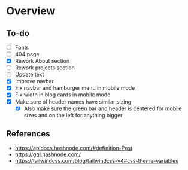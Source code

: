 # Overview

## To-do

- [ ] Fonts
- [ ] 404 page
- [x] Rework About section
- [ ] Rework projects section
- [ ] Update text
- [x] Improve navbar
- [x] Fix navbar and hamburger menu in mobile mode
- [x] Fix width in blog cards in mobile mode
- [x] Make sure of header names have similar sizing
    - [x] Also make sure the green bar and header is centered for mobile sizes and on the left for anything bigger

## References
- https://apidocs.hashnode.com/#definition-Post
- https://gql.hashnode.com/
- https://tailwindcss.com/blog/tailwindcss-v4#css-theme-variables
